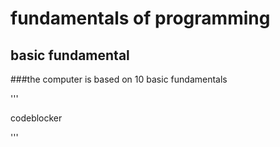 # fundamentals of programming
## basic fundamental

###the computer is based on 10 basic fundamentals

'''

codeblocker

'''

